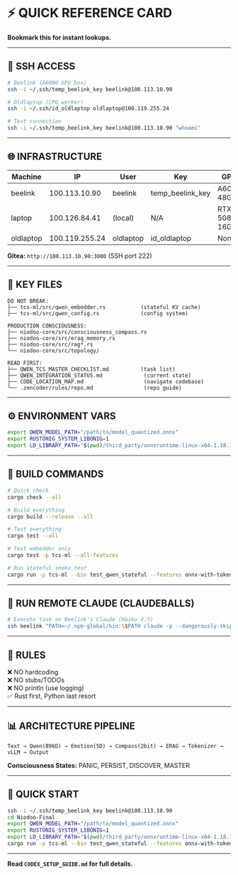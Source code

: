 # ⚡ QUICK REFERENCE CARD

**Bookmark this for instant lookups.**

---

## 🔑 SSH ACCESS

```bash
# Beelink (A6000 GPU box)
ssh -i ~/.ssh/temp_beelink_key beelink@100.113.10.90

# Oldlaptop (CPU worker)
ssh -i ~/.ssh/id_oldlaptop oldlaptop@100.119.255.24

# Test connection
ssh -i ~/.ssh/temp_beelink_key beelink@100.113.10.90 "whoami"
```

---

## 🌐 INFRASTRUCTURE

| Machine | IP | User | Key | GPU |
|---------|--------------|--------|---------------------|-------------|
| beelink | 100.113.10.90 | beelink | temp_beelink_key | A6000 48GB |
| laptop | 100.126.84.41 | (local) | N/A | RTX 5080 16GB |
| oldlaptop | 100.119.255.24 | oldlaptop | id_oldlaptop | None |

**Gitea:** `http://100.113.10.90:3000` (SSH port 222)

---

## 📁 KEY FILES

```
DO NOT BREAK:
├── tcs-ml/src/qwen_embedder.rs           (stateful KV cache)
├── tcs-ml/src/qwen_config.rs             (config system)

PRODUCTION CONSCIOUSNESS:
├── niodoo-core/src/consciousness_compass.rs
├── niodoo-core/src/erag_memory.rs
├── niodoo-core/src/rag*.rs
└── niodoo-core/src/topology/

READ FIRST:
├── QWEN_TCS_MASTER_CHECKLIST.md          (task list)
├── QWEN_INTEGRATION_STATUS.md             (current state)
├── CODE_LOCATION_MAP.md                   (navigate codebase)
└── .zencoder/rules/repo.md                (repo guide)
```

---

## ⚙️ ENVIRONMENT VARS

```bash
export QWEN_MODEL_PATH="/path/to/model_quantized.onnx"
export RUSTONIG_SYSTEM_LIBONIG=1
export LD_LIBRARY_PATH="$(pwd)/third_party/onnxruntime-linux-x64-1.18.1/lib:$LD_LIBRARY_PATH"
```

---

## 🔨 BUILD COMMANDS

```bash
# Quick check
cargo check --all

# Build everything
cargo build --release --all

# Test everything
cargo test --all

# Test embedder only
cargo test -p tcs-ml --all-features

# Run stateful smoke test
cargo run -p tcs-ml --bin test_qwen_stateful --features onnx-with-tokenizers
```

---

## 🧠 RUN REMOTE CLAUDE (CLAUDEBALLS)

```bash
# Execute task on Beelink's Claude (Haiku 4.5)
ssh beelink "PATH=~/.npm-global/bin:\$PATH claude -p --dangerously-skip-permissions --model claude-haiku-4-5 'YOUR TASK'"
```

---

## 🚨 RULES

❌ NO hardcoding  
❌ NO stubs/TODOs  
❌ NO println (use logging)  
✅ Rust first, Python last resort

---

## 📊 ARCHITECTURE PIPELINE

```
Text → Qwen(896D) → Emotion(5D) → Compass(2bit) → ERAG → Tokenizer → vLLM → Output
```

**Consciousness States:** PANIC, PERSIST, DISCOVER, MASTER

---

## 🎯 QUICK START

```bash
ssh -i ~/.ssh/temp_beelink_key beelink@100.113.10.90
cd Niodoo-Final
export QWEN_MODEL_PATH="/path/to/model_quantized.onnx"
export RUSTONIG_SYSTEM_LIBONIG=1
export LD_LIBRARY_PATH="$(pwd)/third_party/onnxruntime-linux-x64-1.18.1/lib:$LD_LIBRARY_PATH"
cargo run -p tcs-ml --bin test_qwen_stateful --features onnx-with-tokenizers
```

---

**Read `CODEX_SETUP_GUIDE.md` for full details.**